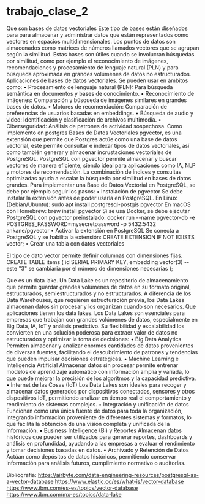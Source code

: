 # trabajo_clase_2

Que son bases de datos vectoriales 
Este tipo de bases están diseñados para para almacenar y administrar datos que están representados como vectores en espacios multidimensionales. 
Los puntos de datos son almacenados como matrices de números llamados vectores que se agrupan según la similitud.
Estas bases son útiles cuando se involucran búsquedas por similitud, como por ejemplo el reconocimiento de imágenes, recomendaciones y procesamiento de lenguaje natural (PLN) y para búsqueda aproximada en grandes volúmenes de datos no estructurados.
Aplicaciones de bases de datos vectoriales.
Se pueden usar en ámbitos como: 
•	Procesamiento de lenguaje natural (PLN): Para búsqueda semántica en documentos y bases de conocimiento.
•	Reconocimiento de imágenes: Comparación y búsqueda de imágenes similares en grandes bases de datos.
•	Motores de recomendación: Comparación de preferencias de usuarios basadas en embeddings.
•	Búsqueda de audio y video: Identificación y clasificación de archivos multimedia.
•	Ciberseguridad: Análisis de patrones de actividad sospechosa.
Como implemento en postgres Bases de Datos Vectoriales
pgvector, es una extensión que permite que Postgres actúe como una base de datos vectorial, este permite consultar e indexar tipos de datos vectoriales, así como también generar y almacenar incrustaciones vectoriales de PostgreSQL. 
PostgreSQL con pgvector permite almacenar y buscar vectores de manera eficiente, siendo ideal para aplicaciones como IA, NLP y motores de recomendación. La combinación de índices y consultas optimizadas ayuda a escalar la búsqueda por similitud en bases de datos grandes.
Para implementar una Base de Datos Vectorial en PostgreSQL, se debe por ejemplo seguir los pasos:
•	Instalación de pgvector
Se debe instalar la extensión antes de poder usarla en PostgreSQL.
En Linux (Debian/Ubuntu):
sudo apt install postgresql-postgis pgvector
En macOS con Homebrew:
brew install pgvector
Si se usa Docker, se debe ejecutar PostgreSQL con pgvector preinstalado:
docker run --name pgvector-db -e POSTGRES_PASSWORD=mysecretpassword -p 5432:5432 ankane/pgvector
•	Activar la extensión en PostgreSQL
Se conecta a PostgreSQL y se habilita la extensión:
CREATE EXTENSION IF NOT EXISTS vector;
•	Crear una tabla con datos vectoriales

El tipo de dato vector permite definir columnas con dimensiones fijas.
CREATE TABLE items (
    id SERIAL PRIMARY KEY,
    embedding vector(3) -- este "3" se cambiaria por el número de dimensiones necesarias
);

Que es un data lake.
Un Data Lake es un repositorio de almacenamiento que permite guardar grandes volúmenes de datos en su formato original, estructurados, semiestructurados y no estructurados. A diferencia de los Data Warehouses, que requieren estructuración previa, los Data Lakes almacenan datos sin procesar y los organizan cuando son necesarios.
Que aplicaciones tienen los data lakes. 
Los Data Lakes son esenciales para empresas que trabajan con grandes volúmenes de datos, especialmente en Big Data, IA, IoT y análisis predictivo. Su flexibilidad y escalabilidad los convierten en una solución poderosa para extraer valor de datos no estructurados y optimizar la toma de decisiones:
•	Big Data Analytics
Permiten almacenar y analizar enormes cantidades de datos provenientes de diversas fuentes, facilitando el descubrimiento de patrones y tendencias que pueden impulsar decisiones estratégicas.
•	Machine Learning e Inteligencia Artificial
Almacenar datos sin procesar permite entrenar modelos de aprendizaje automático con información amplia y variada, lo que puede mejorar la precisión de los algoritmos y la capacidad predictiva.
•	Internet de las Cosas (IoT)
Los Data Lakes son ideales para recoger y almacenar datos generados por dispositivos conectados, sensores y otros dispositivos IoT, permitiendo analizar en tiempo real el comportamiento y rendimiento de sistemas complejos.
•	Integración y unificación de datos
Funcionan como una única fuente de datos para toda la organización, integrando información proveniente de diferentes sistemas y formatos, lo que facilita la obtención de una visión completa y unificada de la información.
•	Business Intelligence (BI) y Reportes
Almacenan datos históricos que pueden ser utilizados para generar reportes, dashboards y análisis en profundidad, ayudando a las empresas a evaluar el rendimiento y tomar decisiones basadas en datos.
•	Archivado y Retención de Datos
Actúan como depósitos de datos históricos, permitiendo conservar información para análisis futuros, cumplimiento normativo o auditorías.


Bibliografía:
https://airbyte.com/data-engineering-resources/postgresql-as-a-vector-database
https://www.elastic.co/es/what-is/vector-database
https://www.ibm.com/es-es/topics/vector-database
https://www.ibm.com/mx-es/topics/data-lake
